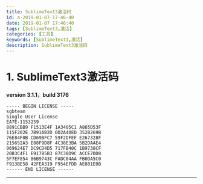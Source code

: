 ```yaml
---
title: SublimeText3激活码
id: a-2019-01-07-17-46-40
date: 2019-01-07 17:46:40
tags: [SublimeText3,激活]
categories: [工具]
keywords: [SublimeText3,激活]
description: SublimeText3激活码
---
```


# 1. SublimeText3激活码

**version 3.1.1，build 3176**

```text
----- BEGIN LICENSE -----
sgbteam
Single User License
EA7E-1153259
8891CBB9 F1513E4F 1A3405C1 A865D53F
115F202E 7B91AB2D 0D2A40ED 352B269B
76E84F0B CD69BFC7 59F2DFEF E267328F
215652A3 E88F9D8F 4C38E3BA 5B2DAAE4
969624E7 DC9CD4D5 717FB40C 1B9738CF
20B3C4F1 E917B5B3 87C38D9C ACCE7DD8
5F7EF854 86B9743C FADC04AA FB0DA5C0
F913BE58 42FEA319 F954EFDD AE881E0B
------ END LICENSE ------
```

<!-- more -->

---